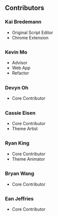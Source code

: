 ## Contributors 

### Kai Bredemann
* Original Script Editor
* Chrome Extension
## 

### Kevin Mo
* Advisor
* Web App
* Refactor
## 

### Devyn Oh
* Core Contributor
## 

### Cassie Eisen
* Core Contributor
* Theme Artist
## 

### Ryan King
* Core Contributor
* Theme Animator
## 

### Bryan Wang
* Core Contributor
## 

### Ean Jeffries
* Core Contributor
## 
